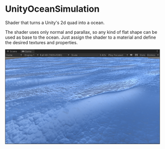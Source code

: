 # UnityOceanSimulation
Shader that turns a Unity's 2d quad into a ocean.

The shader uses only normal and parallax, so any kind of flat shape can be used as base to the ocean. Just assign the shader to a material and define the desired textures and properties.

<img src="https://github.com/GalileuGalilei/UnityOceanSimulation/blob/master/Unity_UxPW539j9H.png" alt="Alt text" title="Ocean Example">
